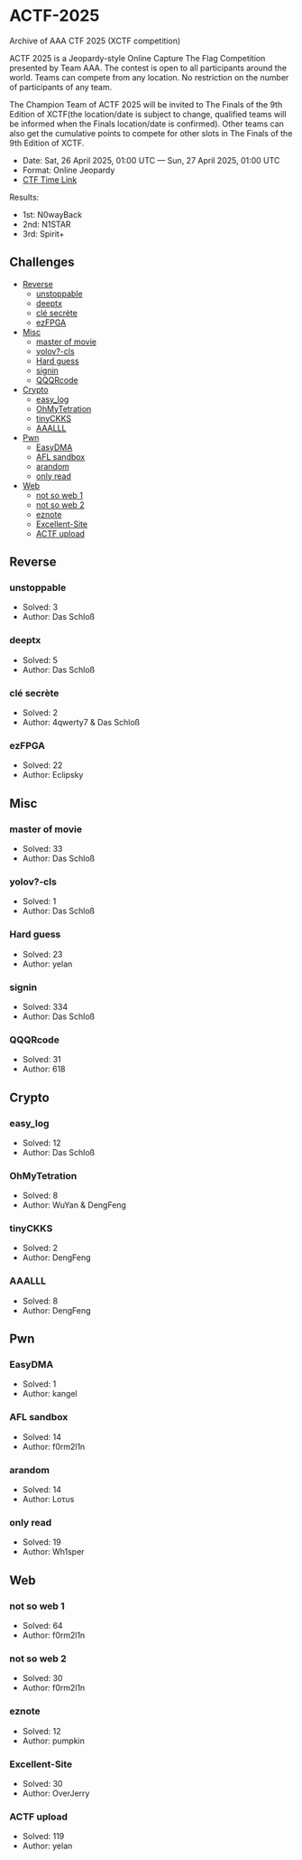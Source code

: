 # ACTF-2025

Archive of AAA CTF 2025 (XCTF competition)

ACTF 2025 is a Jeopardy-style Online Capture The Flag Competition presented by Team AAA. The contest is open to all participants around the world. Teams can compete from any location. No restriction on the number of participants of any team.

The Champion Team of ACTF 2025 will be invited to The Finals of the 9th Edition of XCTF(the location/date is subject to change, qualified teams will be informed when the Finals location/date is confirmed). Other teams can also get the cumulative points to compete for other slots in The Finals of the 9th Edition of XCTF.

- Date: Sat, 26 April 2025, 01:00 UTC — Sun, 27 April 2025, 01:00 UTC
- Format: Online Jeopardy
- [CTF Time Link](https://ctftime.org/event/2758)

Results:
- 1st: N0wayBack
- 2nd: N1STAR
- 3rd: Spirit+

## Challenges
- [Reverse](#reverse)
  - [unstoppable](#unstoppable)
  - [deeptx](#deeptx)
  - [clé secrète](#clé-secrète)
  - [ezFPGA](#ezfpga)
- [Misc](#misc)
  - [master of movie](#master-of-movie)
  - [yolov?-cls](#yolov-cls)
  - [Hard guess](#hard-guess)
  - [signin](#signin)
  - [QQQRcode](#qqqrcode)
- [Crypto](#crypto)
  - [easy\_log](#easy_log)
  - [OhMyTetration](#ohmytetration)
  - [tinyCKKS](#tinyckks)
  - [AAALLL](#aaalll)
- [Pwn](#pwn)
  - [EasyDMA](#easydma)
  - [AFL sandbox](#afl-sandbox)
  - [arandom](#arandom)
  - [only read](#only-read)
- [Web](#web)
  - [not so web 1](#not-so-web-1)
  - [not so web 2](#not-so-web-2)
  - [eznote](#eznote)
  - [Excellent-Site](#excellent-site)
  - [ACTF upload](#actf-upload)


## Reverse

### unstoppable
- Solved: 3
- Author: Das Schloß

### deeptx
- Solved: 5
- Author: Das Schloß

### clé secrète
- Solved: 2
- Author: 4qwerty7 & Das Schloß

### ezFPGA
- Solved: 22
- Author: Eclipsky

## Misc

### master of movie
- Solved: 33
- Author: Das Schloß

### yolov?-cls
- Solved: 1
- Author: Das Schloß

### Hard guess
- Solved: 23
- Author: yelan

### signin
- Solved: 334
- Author: Das Schloß

### QQQRcode
- Solved: 31
- Author: 618

## Crypto

### easy_log
- Solved: 12
- Author: Das Schloß

### OhMyTetration
- Solved: 8
- Author: WuYan & DengFeng

### tinyCKKS
- Solved: 2
- Author: DengFeng

### AAALLL
- Solved: 8
- Author: DengFeng

## Pwn

### EasyDMA
- Solved: 1
- Author: kangel

### AFL sandbox
- Solved: 14
- Author: f0rm2l1n

### arandom
- Solved: 14
- Author: Loτυs

### only read
- Solved: 19
- Author: Wh1sper

## Web

### not so web 1
- Solved: 64
- Author: f0rm2l1n

### not so web 2
- Solved: 30
- Author: f0rm2l1n

### eznote
- Solved: 12
- Author: pumpkin

### Excellent-Site
- Solved: 30
- Author: OverJerry

### ACTF upload
- Solved: 119
- Author: yelan
